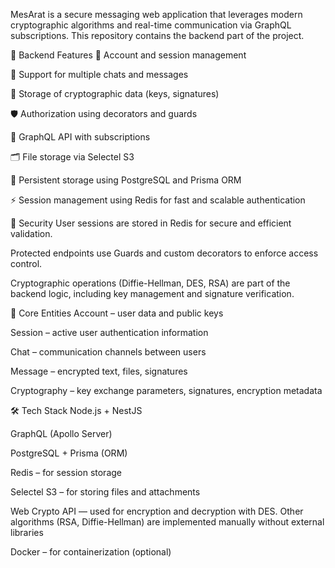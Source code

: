 MesArat is a secure messaging web application that leverages modern cryptographic algorithms and real-time communication via GraphQL subscriptions. This repository contains the backend part of the project.

🚀 Backend Features
🔑 Account and session management

💬 Support for multiple chats and messages

🔐 Storage of cryptographic data (keys, signatures)

🛡️ Authorization using decorators and guards

📡 GraphQL API with subscriptions

🗂️ File storage via Selectel S3

🧾 Persistent storage using PostgreSQL and Prisma ORM

⚡ Session management using Redis for fast and scalable authentication

🔐 Security
User sessions are stored in Redis for secure and efficient validation.

Protected endpoints use Guards and custom decorators to enforce access control.

Cryptographic operations (Diffie-Hellman, DES, RSA) are part of the backend logic, including key management and signature verification.

🧱 Core Entities
Account – user data and public keys

Session – active user authentication information

Chat – communication channels between users

Message – encrypted text, files, signatures

Cryptography – key exchange parameters, signatures, encryption metadata

🛠️ Tech Stack
Node.js + NestJS

GraphQL (Apollo Server)

PostgreSQL + Prisma (ORM)

Redis – for session storage

Selectel S3 – for storing files and attachments

Web Crypto API — used for encryption and decryption with DES.
Other algorithms (RSA, Diffie-Hellman) are implemented manually without external libraries

Docker – for containerization (optional)
